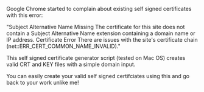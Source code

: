 Google Chrome started to complain about existing self signed certificates with this error:

"Subject Alternative Name Missing The certificate for this site does not contain a Subject Alternative Name extension containing a domain name or IP address.
Certificate Error There are issues with the site's certificate chain (net::ERR_CERT_COMMON_NAME_INVALID)."

This self signed certificate generator script (tested on Mac OS) creates valid CRT and KEY files with a simple domain input. 

You can easily create your valid self signed certifciates using this and go back to your work unlike me! 